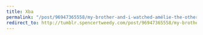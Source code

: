 ```yaml
---
title: Xba
permalink: "/post/96947365558/my-brother-and-i-watched-amélie-the-other-day"
redirect_to: http://tumblr.spencertweedy.com/post/96947365558/my-brother-and-i-watched-amélie-the-other-day
---
```


